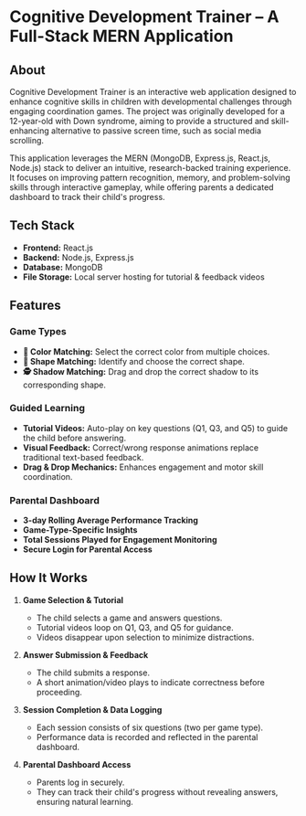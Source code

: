 # Cognitive Development Trainer – A Full-Stack MERN Application

##  About
Cognitive Development Trainer is an interactive web application designed to enhance cognitive skills in children with developmental challenges through engaging coordination games. The project was originally developed for a 12-year-old with Down syndrome, aiming to provide a structured and skill-enhancing alternative to passive screen time, such as social media scrolling.

This application leverages the MERN (MongoDB, Express.js, React.js, Node.js) stack to deliver an intuitive, research-backed training experience. It focuses on improving pattern recognition, memory, and problem-solving skills through interactive gameplay, while offering parents a dedicated dashboard to track their child's progress.

##  Tech Stack
- **Frontend:** React.js
- **Backend:** Node.js, Express.js
- **Database:** MongoDB
- **File Storage:** Local server hosting for tutorial & feedback videos

##  Features

###  Game Types
- **🎨 Color Matching:** Select the correct color from multiple choices.
- **🔷 Shape Matching:** Identify and choose the correct shape.
- **🕵️ Shadow Matching:** Drag and drop the correct shadow to its corresponding shape.

###  Guided Learning
- **Tutorial Videos:** Auto-play on key questions (Q1, Q3, and Q5) to guide the child before answering.
- **Visual Feedback:** Correct/wrong response animations replace traditional text-based feedback.
- **Drag & Drop Mechanics:** Enhances engagement and motor skill coordination.

###  Parental Dashboard
- **3-day Rolling Average Performance Tracking**
- **Game-Type-Specific Insights**
- **Total Sessions Played for Engagement Monitoring**
- **Secure Login for Parental Access**

##  How It Works
1. **Game Selection & Tutorial**  
   - The child selects a game and answers questions. 
   - Tutorial videos loop on Q1, Q3, and Q5 for guidance.
   - Videos disappear upon selection to minimize distractions.

2. **Answer Submission & Feedback**  
   - The child submits a response.
   - A short animation/video plays to indicate correctness before proceeding.

3. **Session Completion & Data Logging**  
   - Each session consists of six questions (two per game type).
   - Performance data is recorded and reflected in the parental dashboard.

4. **Parental Dashboard Access**  
   - Parents log in securely.
   - They can track their child's progress without revealing answers, ensuring natural learning.
